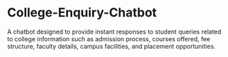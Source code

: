 # College-Enquiry-Chatbot
A chatbot designed to provide instant responses to student queries related to college information such as admission process, courses offered, fee structure, faculty details, campus facilities, and placement opportunities.
